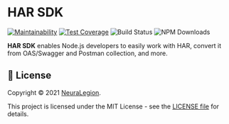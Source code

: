 # HAR SDK

[![Maintainability](https://api.codeclimate.com/v1/badges/4acaec95c82465cb2c3d/maintainability)](https://codeclimate.com/github/NeuraLegion/har-sdk/maintainability)
[![Test Coverage](https://api.codeclimate.com/v1/badges/4acaec95c82465cb2c3d/test_coverage)](https://codeclimate.com/github/NeuraLegion/har-sdk/test_coverage)
![Build Status](https://github.com/NeuraLegion/har-sdk/actions/workflows/auto-build.yml/badge.svg?branch=master)
![NPM Downloads](https://img.shields.io/npm/dw/@har-sdk/core)

**HAR SDK** enables Node.js developers to easily work with HAR, convert it from OAS/Swagger and Postman collection, and more.

## 📝 License

Copyright © 2021 [NeuraLegion](https://github.com/NeuraLegion).

This project is licensed under the MIT License - see the [LICENSE file](LICENSE) for details.
